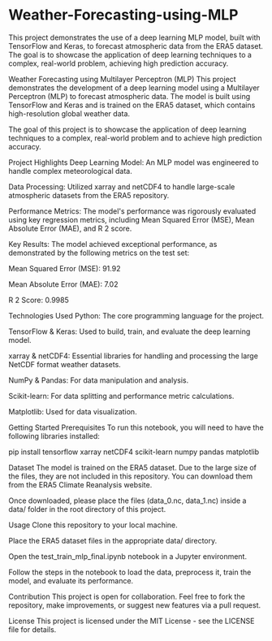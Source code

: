 # Weather-Forecasting-using-MLP
This project demonstrates the use of a deep learning MLP model, built with TensorFlow and Keras, to forecast atmospheric data from the ERA5 dataset. The goal is to showcase the application of deep learning techniques to a complex, real-world problem, achieving high prediction accuracy.

Weather Forecasting using Multilayer Perceptron (MLP)
This project demonstrates the development of a deep learning model using a Multilayer Perceptron (MLP) to forecast atmospheric data. The model is built using TensorFlow and Keras and is trained on the ERA5 dataset, which contains high-resolution global weather data.

The goal of this project is to showcase the application of deep learning techniques to a complex, real-world problem and to achieve high prediction accuracy.

Project Highlights
Deep Learning Model: An MLP model was engineered to handle complex meteorological data.

Data Processing: Utilized xarray and netCDF4 to handle large-scale atmospheric datasets from the ERA5 repository.

Performance Metrics: The model's performance was rigorously evaluated using key regression metrics, including Mean Squared Error (MSE), Mean Absolute Error (MAE), and R 
2
  score.

Key Results: The model achieved exceptional performance, as demonstrated by the following metrics on the test set:

Mean Squared Error (MSE): 91.92

Mean Absolute Error (MAE): 7.02

R 
2
  Score: 0.9985

Technologies Used
Python: The core programming language for the project.

TensorFlow & Keras: Used to build, train, and evaluate the deep learning model.

xarray & netCDF4: Essential libraries for handling and processing the large NetCDF format weather datasets.

NumPy & Pandas: For data manipulation and analysis.

Scikit-learn: For data splitting and performance metric calculations.

Matplotlib: Used for data visualization.

Getting Started
Prerequisites
To run this notebook, you will need to have the following libraries installed:

pip install tensorflow xarray netCDF4 scikit-learn numpy pandas matplotlib


Dataset
The model is trained on the ERA5 dataset. Due to the large size of the files, they are not included in this repository. You can download them from the ERA5 Climate Reanalysis website.

Once downloaded, please place the files (data_0.nc, data_1.nc) inside a data/ folder in the root directory of this project.

Usage
Clone this repository to your local machine.

Place the ERA5 dataset files in the appropriate data/ directory.

Open the test_train_mlp_final.ipynb notebook in a Jupyter environment.

Follow the steps in the notebook to load the data, preprocess it, train the model, and evaluate its performance.

Contribution
This project is open for collaboration. Feel free to fork the repository, make improvements, or suggest new features via a pull request.

License
This project is licensed under the MIT License - see the LICENSE file for details.
